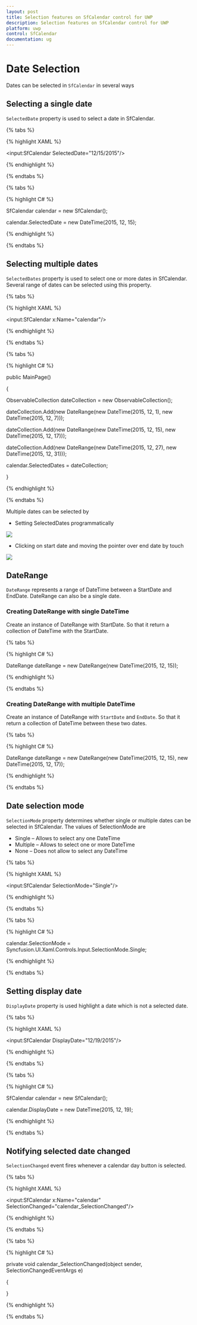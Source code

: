 ```yaml
---
layout: post
title: Selection features on SfCalendar control for UWP
description: Selection features on SfCalendar control for UWP
platform: uwp
control: SfCalendar
documentation: ug
---
```


# Date Selection

Dates can be selected in `SfCalendar` in several ways

## Selecting a single date

`SelectedDate` property is used to select a date in SfCalendar. 

{% tabs %}

{% highlight XAML %}

<input:SfCalendar SelectedDate="12/15/2015"/>

{% endhighlight %}

{% endtabs %}

{% tabs %}

{% highlight C# %}

SfCalendar calendar = new SfCalendar();

calendar.SelectedDate = new DateTime(2015, 12, 15);

{% endhighlight %}

{% endtabs %}

## Selecting multiple dates

`SelectedDates` property is used to select one or more dates in SfCalendar. Several range of dates can be selected using this property.

{% tabs %}

{% highlight XAML %}

<input:SfCalendar x:Name="calendar"/>

{% endhighlight %}

{% endtabs %}

{% tabs %}

{% highlight C# %}

public MainPage()

{
    
   ObservableCollection<DateRange> dateCollection = new  ObservableCollection<DateRange>();
   
   dateCollection.Add(new DateRange(new DateTime(2015, 12, 1), new DateTime(2015, 12, 7)));
   
   dateCollection.Add(new DateRange(new DateTime(2015, 12, 15), new DateTime(2015, 12, 17)));
   
   dateCollection.Add(new DateRange(new DateTime(2015, 12, 27), new DateTime(2015, 12, 31)));
   
   calendar.SelectedDates = dateCollection;
   
}

{% endhighlight %}

{% endtabs %}

Multiple dates can be selected by

* Setting SelectedDates programmatically

![](SfCalendar-images/SfCalendar-img5.jpeg)


* Clicking on start date and moving the pointer over end date by touch

![](SfCalendar-images/SfCalendar-img6.jpeg)


## DateRange

`DateRange` represents a range of DateTime between a StartDate and EndDate. DateRange can also be a single date. 

### Creating DateRange with single DateTime

Create an instance of DateRange with StartDate. So that it return a collection of DateTime with the StartDate.

{% tabs %}

{% highlight C# %}

DateRange dateRange = new DateRange(new DateTime(2015, 12, 15));

{% endhighlight %}

{% endtabs %}

### Creating DateRange with multiple DateTime

Create an instance of DateRange with `StartDate` and `EndDate`. So that it return a collection of DateTime between these two dates.

{% tabs %}

{% highlight C# %}

DateRange dateRange = new DateRange(new DateTime(2015, 12, 15), new DateTime(2015, 12, 17));

{% endhighlight %}

{% endtabs %}

## Date selection mode

`SelectionMode` property determines whether single or multiple dates can be selected in SfCalendar. The values of SelectionMode are 

* Single – Allows to select any one DateTime
* Multiple – Allows to select one or more DateTime
* None – Does not allow to select any DateTime

{% tabs %}

{% highlight XAML %}

<input:SfCalendar SelectionMode="Single"/>

{% endhighlight %}

{% endtabs %}

{% tabs %}

{% highlight C# %}

calendar.SelectionMode = Syncfusion.UI.Xaml.Controls.Input.SelectionMode.Single;

{% endhighlight %}

{% endtabs %}

## Setting display date

`DisplayDate` property is used highlight a date which is not a selected date.

{% tabs %}

{% highlight XAML %}

<input:SfCalendar DisplayDate="12/19/2015"/>

{% endhighlight %}

{% endtabs %}

{% tabs %}

{% highlight C# %}

SfCalendar calendar = new SfCalendar();

calendar.DisplayDate = new DateTime(2015, 12, 19);

{% endhighlight %}

{% endtabs %}


## Notifying selected date changed

`SelectionChanged` event fires whenever a calendar day button is selected.

{% tabs %}

{% highlight XAML %}

<input:SfCalendar x:Name="calendar" SelectionChanged="calendar_SelectionChanged"/>

{% endhighlight %}

{% endtabs %}


{% tabs %}

{% highlight C# %}

private void calendar_SelectionChanged(object sender, SelectionChangedEventArgs e)

{

}

{% endhighlight %}

{% endtabs %}

